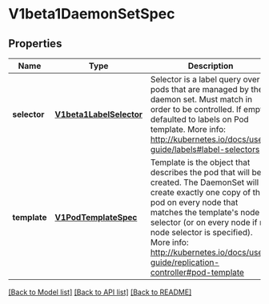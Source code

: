 # V1beta1DaemonSetSpec

## Properties
Name | Type | Description | Notes
------------ | ------------- | ------------- | -------------
**selector** | [**V1beta1LabelSelector**](V1beta1LabelSelector.md) | Selector is a label query over pods that are managed by the daemon set. Must match in order to be controlled. If empty, defaulted to labels on Pod template. More info: http://kubernetes.io/docs/user-guide/labels#label-selectors | [optional] 
**template** | [**V1PodTemplateSpec**](V1PodTemplateSpec.md) | Template is the object that describes the pod that will be created. The DaemonSet will create exactly one copy of this pod on every node that matches the template&#39;s node selector (or on every node if no node selector is specified). More info: http://kubernetes.io/docs/user-guide/replication-controller#pod-template | 

[[Back to Model list]](../README.md#documentation-for-models) [[Back to API list]](../README.md#documentation-for-api-endpoints) [[Back to README]](../README.md)


